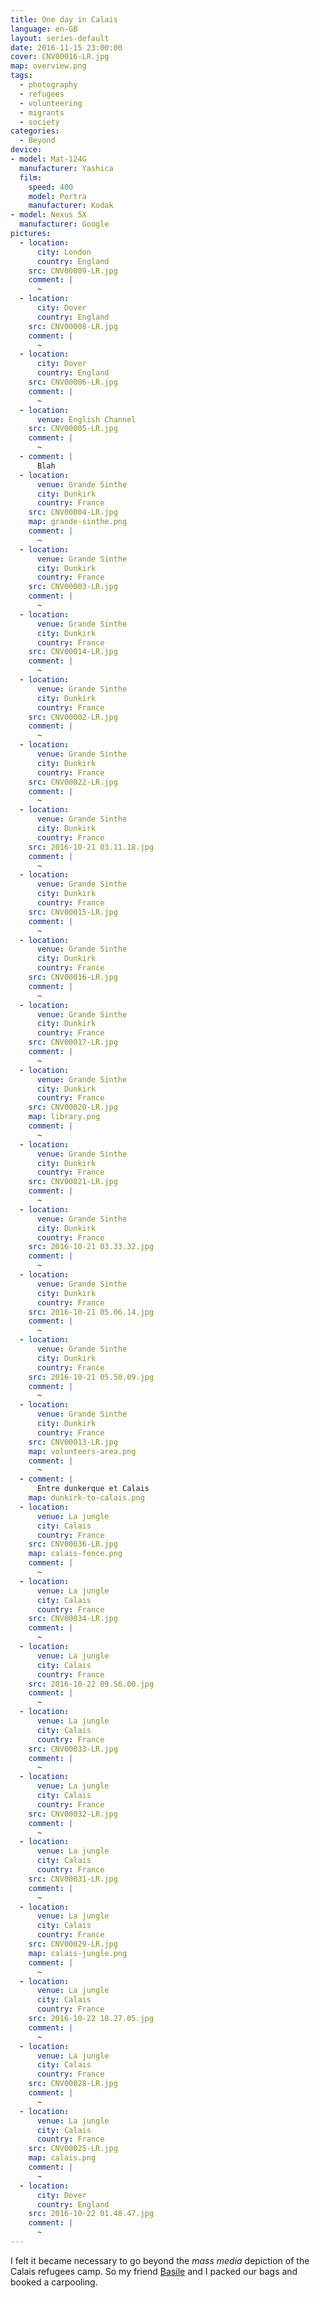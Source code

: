 ```yaml
---
title: One day in Calais
language: en-GB
layout: series-default
date: 2016-11-15 23:00:00
cover: CNV00016-LR.jpg
map: overview.png
tags:
  - photography
  - refugees
  - volunteering
  - migrants
  - society
categories:
  - Beyond
device:
- model: Mat-124G
  manufacturer: Yashica
  film:
    speed: 400
    model: Portra
    manufacturer: Kodak
- model: Nexus 5X
  manufacturer: Google
pictures:
  - location:
      city: London
      country: England
    src: CNV00009-LR.jpg
    comment: |
      ~
  - location:
      city: Dover
      country: England
    src: CNV00008-LR.jpg
    comment: |
      ~
  - location:
      city: Dover
      country: England
    src: CNV00006-LR.jpg
    comment: |
      ~
  - location:
      venue: English Channel
    src: CNV00005-LR.jpg
    comment: |
      ~
  - comment: |
      Blah
  - location:
      venue: Grande Sinthe
      city: Dunkirk
      country: France
    src: CNV00004-LR.jpg
    map: grande-sinthe.png
    comment: |
      ~
  - location:
      venue: Grande Sinthe
      city: Dunkirk
      country: France
    src: CNV00003-LR.jpg
    comment: |
      ~
  - location:
      venue: Grande Sinthe
      city: Dunkirk
      country: France
    src: CNV00014-LR.jpg
    comment: |
      ~
  - location:
      venue: Grande Sinthe
      city: Dunkirk
      country: France
    src: CNV00002-LR.jpg
    comment: |
      ~
  - location:
      venue: Grande Sinthe
      city: Dunkirk
      country: France
    src: CNV00022-LR.jpg
    comment: |
      ~
  - location:
      venue: Grande Sinthe
      city: Dunkirk
      country: France
    src: 2016-10-21 03.11.18.jpg
    comment: |
      ~
  - location:
      venue: Grande Sinthe
      city: Dunkirk
      country: France
    src: CNV00015-LR.jpg
    comment: |
      ~
  - location:
      venue: Grande Sinthe
      city: Dunkirk
      country: France
    src: CNV00016-LR.jpg
    comment: |
      ~
  - location:
      venue: Grande Sinthe
      city: Dunkirk
      country: France
    src: CNV00017-LR.jpg
    comment: |
      ~
  - location:
      venue: Grande Sinthe
      city: Dunkirk
      country: France
    src: CNV00020-LR.jpg
    map: library.png
    comment: |
      ~
  - location:
      venue: Grande Sinthe
      city: Dunkirk
      country: France
    src: CNV00021-LR.jpg
    comment: |
      ~
  - location:
      venue: Grande Sinthe
      city: Dunkirk
      country: France
    src: 2016-10-21 03.33.32.jpg
    comment: |
      ~
  - location:
      venue: Grande Sinthe
      city: Dunkirk
      country: France
    src: 2016-10-21 05.06.14.jpg
    comment: |
      ~
  - location:
      venue: Grande Sinthe
      city: Dunkirk
      country: France
    src: 2016-10-21 05.50.09.jpg
    comment: |
      ~
  - location:
      venue: Grande Sinthe
      city: Dunkirk
      country: France
    src: CNV00013-LR.jpg
    map: volunteers-area.png
    comment: |
      ~
  - comment: |
      Entre dunkerque et Calais
    map: dunkirk-to-calais.png
  - location:
      venue: La jungle
      city: Calais
      country: France
    src: CNV00036-LR.jpg
    map: calais-fence.png
    comment: |
      ~
  - location:
      venue: La jungle
      city: Calais
      country: France
    src: CNV00034-LR.jpg
    comment: |
      ~
  - location:
      venue: La jungle
      city: Calais
      country: France
    src: 2016-10-22 09.56.00.jpg
    comment: |
      ~
  - location:
      venue: La jungle
      city: Calais
      country: France
    src: CNV00033-LR.jpg
    comment: |
      ~
  - location:
      venue: La jungle
      city: Calais
      country: France
    src: CNV00032-LR.jpg
    comment: |
      ~
  - location:
      venue: La jungle
      city: Calais
      country: France
    src: CNV00031-LR.jpg
    comment: |
      ~
  - location:
      venue: La jungle
      city: Calais
      country: France
    src: CNV00029-LR.jpg
    map: calais-jungle.png
    comment: |
      ~
  - location:
      venue: La jungle
      city: Calais
      country: France
    src: 2016-10-22 10.27.05.jpg
    comment: |
      ~
  - location:
      venue: La jungle
      city: Calais
      country: France
    src: CNV00028-LR.jpg
    comment: |
      ~
  - location:
      venue: La jungle
      city: Calais
      country: France
    src: CNV00025-LR.jpg
    map: calais.png
    comment: |
      ~
  - location:
      city: Dover
      country: England
    src: 2016-10-22 01.48.47.jpg
    comment: |
      ~
---
```


I felt it became necessary to go beyond the _mass media_ depiction of the Calais refugees camp. So my friend [Basile](https://basilesimon.fr) and I packed our bags and booked a carpooling.
